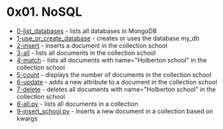 # 0x01. NoSQL
- [0-list_databases](0-list_databases) - lists all databases in MongoDB
- [1-use_or_create_database](1-use_or_create_database) - creates or uses the database my_db
- [2-insert](2-insert) - inserts a document in the collection school
- [3-all](3-all) - lists all documents in the collection school
- [4-match](4-match) - lists all documents with name="Holberton school" in the collection school
- [5-count](5-count) - displays the number of documents in the collection school
- [6-update](6-update) - adds a new attribute to a document in the collection school
- [7-delete](7-delete) - deletes all documents with name="Holberton school" in the collection school
- [8-all.py](8-all.py) - lists all documents in a collection
- [9-insert_school.py](9-insert_school.py) - inserts a new document in a collection based on kwargs